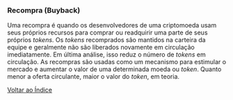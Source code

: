 ### Recompra (Buyback) 

Uma recompra é quando os desenvolvedores de uma criptomoeda usam seus próprios recursos para comprar ou readquirir uma parte de seus próprios _tokens_. Os _tokens_ recomprados são mantidos na carteira da equipe e geralmente não são liberados novamente em circulação imediatamente. Em última análise, isso reduz o número de _tokens_ em circulação. As recompras são usadas como um mecanismo para estimular o mercado e aumentar o valor de uma determinada moeda ou _token_. Quanto menor a oferta circulante, maior o valor do _token_, em teoria.

[Voltar ao Índice](../)